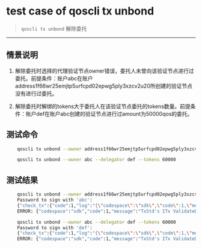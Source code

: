 # test case of qoscli tx unbond

> `qoscli tx unbond` 解除委托

---

## 情景说明

1. 解除委托时选择的代理验证节点owner错误，委托人未曾向该验证节点进行过委托。前提条件：账户abc在账户address1f66wr25emjtp5urfcpd02epwg5ply3xzcv2u20所创建的验证节点没有进行过委托。

2. 解除委托时解绑的tokens大于委托人在该验证节点委托的tokens数量。前提条件：账户def在账户abc创建的验证节点进行过amount为50000qos的委托。

## 测试命令

```bash
    qoscli tx unbond --owner address1f66wr25emjtp5urfcpd02epwg5ply3xzcv2u20 --delegator abc --tokens 100

    qoscli tx unbond --owner abc --delegator def --tokens 60000
```

## 测试结果

```bash
    qoscli tx unbond --owner address1f66wr25emjtp5urfcpd02epwg5ply3xzcv2u20 --delegator abc --tokens 100
    Password to sign with 'abc':
    {"check_tx":{"code":1,"log":"{\"codespace\":\"sdk\",\"code\":1,\"message\":\"TxStd's ITx ValidateData error:  ERROR:\\nCodespace: stake\\nCode: 501\\nMessage: \\\"delegator not delegate the owner's validator\\\"\\n\"}","gasWanted":"100000","gasUsed":"3687"},"deliver_tx":{},"hash":"2C0CC1B10ACB24FBAC3CD25F40D24448512EC3397770064CEE5292067858755C","height":"0"}
    ERROR: {"codespace":"sdk","code":1,"message":"TxStd's ITx ValidateData error:  ERROR:\nCodespace: stake\nCode: 501\nMessage: \"delegator not delegate the owner's validator\"\n"}

    qoscli tx unbond --owner abc --delegator def --tokens 60000
    Password to sign with 'def':
    {"check_tx":{"code":1,"log":"{\"codespace\":\"sdk\",\"code\":1,\"message\":\"TxStd's ITx ValidateData error:  ERROR:\\nCodespace: stake\\nCode: 501\\nMessage: \\\"delegator does't have enough amount of QOS\\\"\\n\"}","gasWanted":"100000","gasUsed":"3501"},"deliver_tx":{},"hash":"F1D406814264986735DE48CCF2447DD5CAEBD446BE052EA0A8AC95680FA80AB7","height":"0"}
    ERROR: {"codespace":"sdk","code":1,"message":"TxStd's ITx ValidateData error:  ERROR:\nCodespace: stake\nCode: 501\nMessage: \"delegator does't have enough amount of QOS\"\n"}
```
